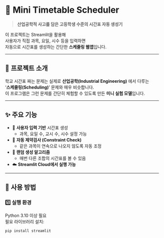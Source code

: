 # 🧠 Mini Timetable Scheduler
> **산업공학적 사고를 담은 고등학생 수준의 시간표 자동 생성기**

이 프로젝트는 Streamlit을 활용해  
사용자가 직접 과목, 요일, 시수 등을 입력하면  
자동으로 시간표를 생성하는 간단한 **스케줄링 웹앱**입니다.

---

## 🏫 프로젝트 소개

학교 시간표 짜는 문제는 실제로 **산업공학(Industrial Engineering)** 에서 다루는  
‘**스케줄링(Scheduling)**’ 문제와 매우 비슷합니다.  
이 프로그램은 그런 문제를 간단히 체험할 수 있도록 만든 **미니 실험 모델**입니다.

---

## ✨ 주요 기능

- 🧮 **사용자 입력 기반** 시간표 생성  
  - 과목, 요일 수, 교시 수, 시수 설정 가능  
- 🔁 **자동 제약검사 (Constraint Check)**  
  - 같은 과목이 연속으로 나오지 않도록 자동 조정  
- 🎲 **랜덤 생성 알고리즘**  
  - 매번 다른 조합의 시간표를 볼 수 있음  
- ☁️ **Streamlit Cloud에서 실행 가능**

---

## 🧩 사용 방법

### 1️⃣ 실행 환경
Python 3.10 이상 필요  
필요 라이브러리 설치:
```bash
pip install streamlit
